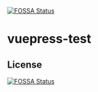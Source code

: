 [![FOSSA Status](https://app.fossa.com/api/projects/git%2Bgithub.com%2Ficcoha%2Fvuepress-test.svg?type=shield)](https://app.fossa.com/projects/git%2Bgithub.com%2Ficcoha%2Fvuepress-test?ref=badge_shield)

# vuepress-test

## License
[![FOSSA Status](https://app.fossa.com/api/projects/git%2Bgithub.com%2Ficcoha%2Fvuepress-test.svg?type=large)](https://app.fossa.com/projects/git%2Bgithub.com%2Ficcoha%2Fvuepress-test?ref=badge_large)
